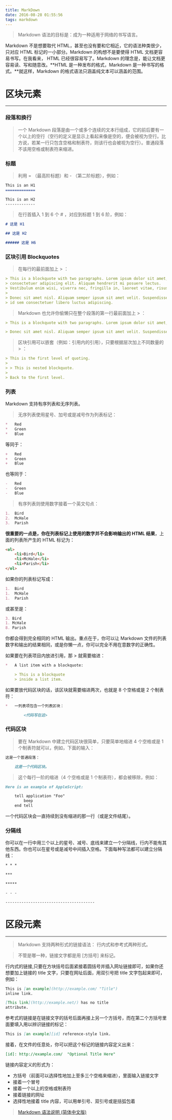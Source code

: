 ```yaml
---
title: MarkDown
date: 2016-08-28 01:55:56
tags: markdown
---
```


>Markdown 语法的目标是：成为一种适用于网络的书写语言。

Markdown 不是想要取代 HTML，甚至也没有要和它相近，它的语法种类很少，只对应 HTML 标记的一小部分。Markdown 的构想不是要使得 HTML 文档更容易书写。在我看来， HTML 已经很容易写了。Markdown 的理念是，能让文档更容易读、写和随意改。**HTML 是一种发布的格式，Markdown 是一种书写的格式。**就这样，Markdown 的格式语法只涵盖纯文本可以涵盖的范围。

<!-- more -->

# 区块元素

-----------

### 段落和换行

>一个 Markdown 段落是由一个或多个连续的文本行组成，它的前后要有一个以上的空行（空行的定义是显示上看起来像是空的，便会被视为空行。比方说，若某一行只包含空格和制表符，则该行也会被视为空行）。普通段落不该用空格或制表符来缩进。

### 标题

>利用 = （最高阶标题）和 - （第二阶标题），例如：

```markdown
This is an H1
=============

This is an H2
-------------
```

>在行首插入 1 到 6 个 # ，对应到标题 1 到 6 阶，例如：

```markdown
# 这是 H1

## 这是 H2

###### 这是 H6
```

### 区块引用 Blockquotes

> 在每行的最前面加上 > ：

```markdown
> This is a blockquote with two paragraphs. Lorem ipsum dolor sit amet,
> consectetuer adipiscing elit. Aliquam hendrerit mi posuere lectus.
> Vestibulum enim wisi, viverra nec, fringilla in, laoreet vitae, risus.
> 
> Donec sit amet nisl. Aliquam semper ipsum sit amet velit. Suspendisse
> id sem consectetuer libero luctus adipiscing.
```
	
> Markdown 也允许你偷懒只在整个段落的第一行最前面加上 > ：

```markdown
> This is a blockquote with two paragraphs. Lorem ipsum dolor sit amet,consectetuer adipiscing elit. Aliquam hendrerit mi posuere lectus.Vestibulum enim wisi, viverra nec, fringilla in, laoreet vitae, risus.

> Donec sit amet nisl. Aliquam semper ipsum sit amet velit. Suspendisseid sem consectetuer libero luctus adipiscing.
```

> 区块引用可以嵌套（例如：引用内的引用），只要根据层次加上不同数量的 > ：

```markdown
> This is the first level of quoting.
>
> > This is nested blockquote.
>
> Back to the first level.
```

### 列表

Markdown 支持有序列表和无序列表。

> 无序列表使用星号、加号或是减号作为列表标记：

```markdown
*   Red
*   Green
*   Blue
```

等同于：

```markdown
+   Red
+   Green
+   Blue
```

也等同于：

```markdown
-   Red
-   Green
-   Blue
```

> 有序列表则使用数字接着一个英文句点：

```markdown
1.  Bird
2.  McHale
3.  Parish
```

**很重要的一点是，你在列表标记上使用的数字并不会影响输出的 HTML 结果**，上面的列表所产生的 HTML 标记为：

```markdown
<ol>
    <li>Bird</li>
    <li>McHale</li>
    <li>Parish</li>
</ol>
```

如果你的列表标记写成：

```markdown
1.  Bird
1.  McHale
1.  Parish
```

或甚至是：

```markdown
3. Bird
1. McHale
8. Parish
```

你都会得到完全相同的 HTML 输出。重点在于，你可以让 Markdown 文件的列表数字和输出的结果相同，或是你懒一点，你可以完全不用在意数字的正确性。

如果要在列表项目内放进引用，那 > 就需要缩进：

```markdown
*   A list item with a blockquote:

	> This is a blockquote
    > inside a list item.
```
    	
如果要放代码区块的话，该区块就需要缩进两次，也就是 8 个空格或是 2 个制表符：

```markdown
*   一列表项包含一个列表区块：

        <代码写在这>
```

### 代码区块

>要在 Markdown 中建立代码区块很简单，只要简单地缩进 4 个空格或是 1 个制表符就可以，例如，下面的输入：

```markdown
这是一个普通段落：

	这是一个代码区块。
```
    	
>这个每行一阶的缩进（4 个空格或是 1 个制表符），都会被移除，例如：

```markdown
Here is an example of AppleScript:

    tell application "Foo"
        beep
    end tell
```
	    
一个代码区块会一直持续到没有缩进的那一行（或是文件结尾）。

### 分隔线

你可以在一行中用三个以上的星号、减号、底线来建立一个分隔线，行内不能有其他东西。你也可以在星号或是减号中间插入空格。下面每种写法都可以建立分隔线：

```markdown
* * *

***

*****

- - -

---------------------------------------
```

# 区段元素

-----------

>Markdown 支持两种形式的链接语法： 行内式和参考式两种形式。

>不管是哪一种，链接文字都是用 [方括号] 来标记。

行内式的链接,只要在方块括号后面紧接着圆括号并插入网址链接即可，如果你还想要加上链接的 title 文字，只要在网址后面，用双引号把 title 文字包起来即可，例如：

```markdown
This is [an example](http://example.com/ "Title") 
inline link.

[This link](http://example.net/) has no title 
attribute.
```

参考式的链接是在链接文字的括号后面再接上另一个方括号，而在第二个方括号里面要填入用以辨识链接的标记：

```markdown
This is [an example][id] reference-style link.
```
	
接着，在文件的任意处，你可以把这个标记的链接内容定义出来：

```markdown
[id]: http://example.com/  "Optional Title Here"	
```

链接内容定义的形式为：

* 方括号（前面可以选择性地加上至多三个空格来缩进），里面输入链接文字
* 接着一个冒号
* 接着一个以上的空格或制表符
* 接着链接的网址
* 选择性地接着 title 内容，可以用单引号、双引号或是括弧包着

> [Markdown 语法说明 (简体中文版)](http://www.appinn.com/markdown/)
